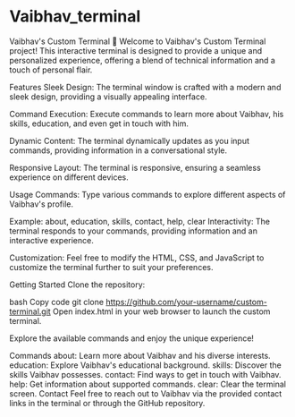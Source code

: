 # Vaibhav_terminal
Vaibhav's Custom Terminal 🚀
Welcome to Vaibhav's Custom Terminal project! This interactive terminal is designed to provide a unique and personalized experience, offering a blend of technical information and a touch of personal flair.

Features
Sleek Design: The terminal window is crafted with a modern and sleek design, providing a visually appealing interface.

Command Execution: Execute commands to learn more about Vaibhav, his skills, education, and even get in touch with him.

Dynamic Content: The terminal dynamically updates as you input commands, providing information in a conversational style.

Responsive Layout: The terminal is responsive, ensuring a seamless experience on different devices.

Usage
Commands: Type various commands to explore different aspects of Vaibhav's profile.

Example: about, education, skills, contact, help, clear
Interactivity: The terminal responds to your commands, providing information and an interactive experience.

Customization: Feel free to modify the HTML, CSS, and JavaScript to customize the terminal further to suit your preferences.

Getting Started
Clone the repository:

bash
Copy code
git clone https://github.com/your-username/custom-terminal.git
Open index.html in your web browser to launch the custom terminal.

Explore the available commands and enjoy the unique experience!

Commands
about: Learn more about Vaibhav and his diverse interests.
education: Explore Vaibhav's educational background.
skills: Discover the skills Vaibhav possesses.
contact: Find ways to get in touch with Vaibhav.
help: Get information about supported commands.
clear: Clear the terminal screen.
Contact
Feel free to reach out to Vaibhav via the provided contact links in the terminal or through the GitHub repository.
